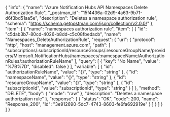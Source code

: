 {
  "info": {
    "name": "Azure Notification Hubs API Namespaces Delete Authorization Rule",
    "_postman_id": "15f4436a-02d9-4a63-9b71-d6f3bd51aa5e",
    "description": "Deletes a namespace authorization rule",
    "schema": "https://schema.getpostman.com/json/collection/v2.0.0/"
  },
  "item": [
    {
      "name": "namespaces authorization rule",
      "item": [
        {
          "id": "c5dab3b7-80cd-4026-b8dd-c5c08fbedacb",
          "name": "Namespaces_DeleteAuthorizationRule",
          "request": {
            "url": {
              "protocol": "http",
              "host": "management.azure.com",
              "path": [
                "subscriptions/:subscriptionId/resourceGroups/:resourceGroupName/providers/Microsoft.NotificationHubs/namespaces/:namespaceName/AuthorizationRules/:authorizationRuleName"
              ],
              "query": [
                {
                  "key": "No Name",
                  "value": "%7B%7D",
                  "disabled": false
                }
              ],
              "variable": [
                {
                  "id": "authorizationRuleName",
                  "value": "{}",
                  "type": "string"
                },
                {
                  "id": "namespaceName",
                  "value": "{}",
                  "type": "string"
                },
                {
                  "id": "resourceGroupName",
                  "value": "{}",
                  "type": "string"
                },
                {
                  "id": "subscriptionId",
                  "value": "subscriptionId",
                  "type": "string"
                }
              ]
            },
            "method": "DELETE",
            "body": {
              "mode": "raw"
            },
            "description": "Deletes a namespace authorization rule"
          },
          "response": [
            {
              "status": "OK",
              "code": 200,
              "name": "Response_200",
              "id": "3e912690-5dc7-4743-8603-fe6fa692919e"
            }
          ]
        }
      ]
    }
  ]
}